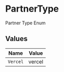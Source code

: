 # PartnerType

Partner Type Enum


## Values

| Name     | Value    |
| -------- | -------- |
| `Vercel` | vercel   |